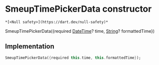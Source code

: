 


# SmeupTimePickerData constructor




    *[<Null safety>](https://dart.dev/null-safety)*



SmeupTimePickerData({required [DateTime](https://api.flutter.dev/flutter/dart-core/DateTime-class.html)? time, [String](https://api.flutter.dev/flutter/dart-core/String-class.html)? formattedTime})





## Implementation

```dart
SmeupTimePickerData({required this.time, this.formattedTime});
```







